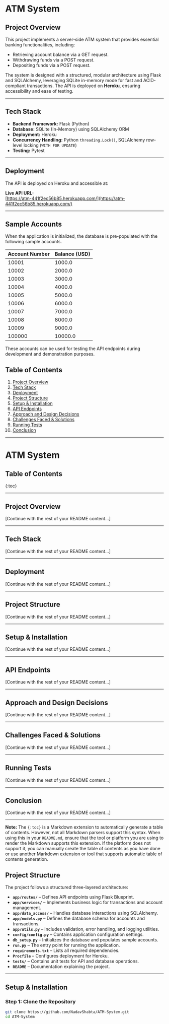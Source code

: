 # ATM System 

## Project Overview
This project implements a server-side ATM system that provides essential banking functionalities, including:
- Retrieving account balance via a GET request.
- Withdrawing funds via a POST request.
- Depositing funds via a POST request.

The system is designed with a structured, modular architecture using Flask and SQLAlchemy, leveraging SQLite in-memory mode for fast and ACID-compliant transactions. The API is deployed on **Heroku**, ensuring accessibility and ease of testing.

---

## Tech Stack
- **Backend Framework:** Flask (Python)
- **Database:** SQLite (In-Memory) using SQLAlchemy ORM
- **Deployment:** Heroku
- **Concurrency Handling:** Python `threading.Lock()`, SQLAlchemy row-level locking (`WITH FOR UPDATE`)
- **Testing:** Pytest

---

## Deployment
The API is deployed on Heroku and accessible at:

**Live API URL:**  
[https://atm-441f2ec56b85.herokuapp.com/](https://atm-441f2ec56b85.herokuapp.com/)

---
## Sample Accounts

When the application is initialized, the database is pre-populated with the following sample accounts.

| Account Number | Balance (USD) |
|---------------|--------------|
| 10001         | 1000.0       |
| 10002         | 2000.0       |
| 10003         | 3000.0       |
| 10004         | 4000.0       |
| 10005         | 5000.0       |
| 10006         | 6000.0       |
| 10007         | 7000.0       |
| 10008         | 8000.0       |
| 10009         | 9000.0       |
| 100000        | 10000.0      |

These accounts can be used for testing the API endpoints during development and demonstration purposes.

## Table of Contents

1. [Project Overview](#project-overview)
2. [Tech Stack](#tech-stack)
3. [Deployment](#deployment)
4. [Project Structure](#project-structure)
5. [Setup & Installation](#setup--installation)
6. [API Endpoints](#api-endpoints)
7. [Approach and Design Decisions](#approach-and-design-decisions)
8. [Challenges Faced & Solutions](#challenges-faced--solutions)
9. [Running Tests](#running-tests)
10. [Conclusion](#conclusion)

---
# ATM System

## Table of Contents

{:toc}

---

## Project Overview

[Continue with the rest of your README content...]

---

## Tech Stack

[Continue with the rest of your README content...]

---

## Deployment

[Continue with the rest of your README content...]

---

## Project Structure

[Continue with the rest of your README content...]

---

## Setup & Installation

[Continue with the rest of your README content...]

---

## API Endpoints

[Continue with the rest of your README content...]

---

## Approach and Design Decisions

[Continue with the rest of your README content...]

---

## Challenges Faced & Solutions

[Continue with the rest of your README content...]

---

## Running Tests

[Continue with the rest of your README content...]

---

## Conclusion

[Continue with the rest of your README content...]

---

**Note:** The `{:toc}` is a Markdown extension to automatically generate a table of contents. However, not all Markdown parsers support this syntax. When using this in your `README.md`, ensure that the tool or platform you are using to render the Markdown supports this extension. If the platform does not support it, you can manually create the table of contents as you have done or use another Markdown extension or tool that supports automatic table of contents generation.

## Project Structure

The project follows a structured three-layered architecture:
- **`app/routes/`** – Defines API endpoints using Flask Blueprint.
- **`app/services/`** – Implements business logic for transactions and account management.
- **`app/data_access/`** – Handles database interactions using SQLAlchemy.
- **`app/models.py`** – Defines the database schema for accounts and transactions.
- **`app/utils.py`** – Includes validation, error handling, and logging utilities.
- **`config/config.py`** – Contains application configuration settings.
- **`db_setup.py`** – Initializes the database and populates sample accounts.
- **`run.py`** – The entry point for running the application.
- **`requirements.txt`** – Lists all required dependencies.
- **`Procfile`** – Configures deployment for Heroku.
- **`tests/`** – Contains unit tests for API and database operations.
- **`README`** – Documentation explaining the project.

---

## Setup & Installation

### Step 1: Clone the Repository
```bash
git clone https://github.com/NadavShabta/ATM-System.git
cd ATM-System
